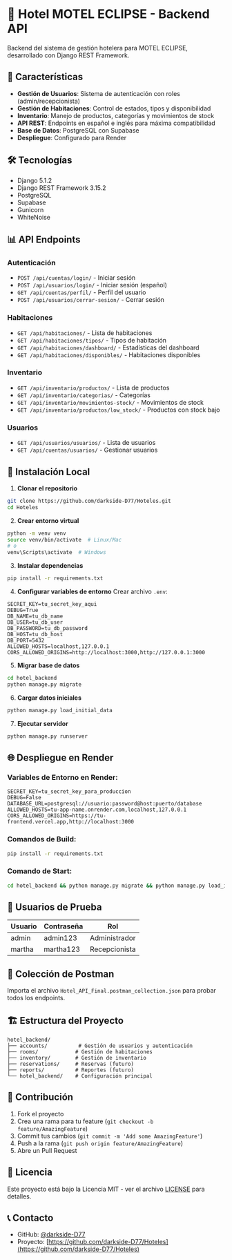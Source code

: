 # 🏨 Hotel MOTEL ECLIPSE - Backend API

Backend del sistema de gestión hotelera para MOTEL ECLIPSE, desarrollado con Django REST Framework.

## 🚀 Características

- **Gestión de Usuarios**: Sistema de autenticación con roles (admin/recepcionista)
- **Gestión de Habitaciones**: Control de estados, tipos y disponibilidad
- **Inventario**: Manejo de productos, categorías y movimientos de stock
- **API REST**: Endpoints en español e inglés para máxima compatibilidad
- **Base de Datos**: PostgreSQL con Supabase
- **Despliegue**: Configurado para Render

## 🛠 Tecnologías

- Django 5.1.2
- Django REST Framework 3.15.2
- PostgreSQL
- Supabase
- Gunicorn
- WhiteNoise

## 📊 API Endpoints

### Autenticación
- `POST /api/cuentas/login/` - Iniciar sesión
- `POST /api/usuarios/login/` - Iniciar sesión (español)
- `GET /api/cuentas/perfil/` - Perfil del usuario
- `POST /api/usuarios/cerrar-sesion/` - Cerrar sesión

### Habitaciones
- `GET /api/habitaciones/` - Lista de habitaciones
- `GET /api/habitaciones/tipos/` - Tipos de habitación
- `GET /api/habitaciones/dashboard/` - Estadísticas del dashboard
- `GET /api/habitaciones/disponibles/` - Habitaciones disponibles

### Inventario
- `GET /api/inventario/productos/` - Lista de productos
- `GET /api/inventario/categorias/` - Categorías
- `GET /api/inventario/movimientos-stock/` - Movimientos de stock
- `GET /api/inventario/productos/low_stock/` - Productos con stock bajo

### Usuarios
- `GET /api/usuarios/usuarios/` - Lista de usuarios
- `GET /api/cuentas/usuarios/` - Gestionar usuarios

## 🔧 Instalación Local

1. **Clonar el repositorio**
```bash
git clone https://github.com/darkside-D77/Hoteles.git
cd Hoteles
```

2. **Crear entorno virtual**
```bash
python -m venv venv
source venv/bin/activate  # Linux/Mac
# o
venv\Scripts\activate  # Windows
```

3. **Instalar dependencias**
```bash
pip install -r requirements.txt
```

4. **Configurar variables de entorno**
Crear archivo `.env`:
```env
SECRET_KEY=tu_secret_key_aqui
DEBUG=True
DB_NAME=tu_db_name
DB_USER=tu_db_user
DB_PASSWORD=tu_db_password
DB_HOST=tu_db_host
DB_PORT=5432
ALLOWED_HOSTS=localhost,127.0.0.1
CORS_ALLOWED_ORIGINS=http://localhost:3000,http://127.0.0.1:3000
```

5. **Migrar base de datos**
```bash
cd hotel_backend
python manage.py migrate
```

6. **Cargar datos iniciales**
```bash
python manage.py load_initial_data
```

7. **Ejecutar servidor**
```bash
python manage.py runserver
```

## 🌐 Despliegue en Render

### Variables de Entorno en Render:
```
SECRET_KEY=tu_secret_key_para_produccion
DEBUG=False
DATABASE_URL=postgresql://usuario:password@host:puerto/database
ALLOWED_HOSTS=tu-app-name.onrender.com,localhost,127.0.0.1
CORS_ALLOWED_ORIGINS=https://tu-frontend.vercel.app,http://localhost:3000
```

### Comandos de Build:
```bash
pip install -r requirements.txt
```

### Comando de Start:
```bash
cd hotel_backend && python manage.py migrate && python manage.py load_initial_data && gunicorn hotel_backend.wsgi:application
```

## 👥 Usuarios de Prueba

| Usuario | Contraseña | Rol |
|---------|------------|-----|
| admin   | admin123   | Administrador |
| martha  | martha123  | Recepcionista |

## 📱 Colección de Postman

Importa el archivo `Hotel_API_Final.postman_collection.json` para probar todos los endpoints.

## 🏗 Estructura del Proyecto

```
hotel_backend/
├── accounts/          # Gestión de usuarios y autenticación
├── rooms/            # Gestión de habitaciones
├── inventory/        # Gestión de inventario
├── reservations/     # Reservas (futuro)
├── reports/          # Reportes (futuro)
└── hotel_backend/    # Configuración principal
```

## 🤝 Contribución

1. Fork el proyecto
2. Crea una rama para tu feature (`git checkout -b feature/AmazingFeature`)
3. Commit tus cambios (`git commit -m 'Add some AmazingFeature'`)
4. Push a la rama (`git push origin feature/AmazingFeature`)
5. Abre un Pull Request

## 📝 Licencia

Este proyecto está bajo la Licencia MIT - ver el archivo [LICENSE](LICENSE) para detalles.

## 📞 Contacto

- GitHub: [@darkside-D77](https://github.com/darkside-D77)
- Proyecto: [https://github.com/darkside-D77/Hoteles](https://github.com/darkside-D77/Hoteles)
